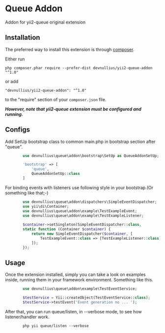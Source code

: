 Queue Addon
===========
Addon for yii2-queue original extension

Installation
------------

The preferred way to install this extension is through [composer](http://getcomposer.org/download/).

Either run

```
php composer.phar require --prefer-dist devnullius/yii2-queue-addon "^1.0"
```

or add

```
"devnullius/yii2-queue-addon": "^1.0"
```

to the "require" section of your `composer.json` file.

_**However, note that yii2-queue extension must be configured and running.**_

Configs
-------

Add SetUp bootstrap class to common main.php in bootstrap section after "queue".

```php
        use devnullius\queue\addon\bootstrap\SetUp as QueueAddonSetUp;

        'bootstrap' => [
            'queue',
            QueueAddonSetUp::class
        ]
```

For binding events with listeners use following style in your bootstrap.(Or something like that;-)

```php
        use devnullius\queue\addon\dispatchers\SimpleEventDispatcher;
        use yii\di\Container;
        use devnullius\queue\addon\example\TestExampleEvent;
        use devnullius\queue\addon\example\TestExampleListener;
        
        $container->setSingleton(SimpleEventDispatcher::class,
        static function (Container $container) {
            return new SimpleEventDispatcher($container, [
                TestExampleEvent::class => [TestExampleListener::class],
            ]);
        });
```

Usage
-----

Once the extension installed, simply you can take a look on examples inside, running them in your framework environment. Something like this.

```php
        use devnullius\queue\addon\example\TestEventService;

        $testService = Yii::createObject(TestEventService::class);
        $testService->testEvent('Event generation no ... ');
```

After that, you can run queue/listen, in --verbose mode, to see how listener/handler work.

```
        php yii queue/listen --verbose
```
